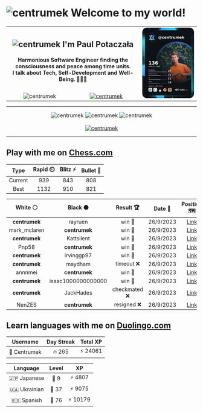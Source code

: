 <h1>
  <img
    src="https://emojis.slackmojis.com/emojis/images/1531849430/4246/blob-sunglasses.gif"
    width="30"
    alt="centrumek"
  />
  Welcome to my world!
</h1>

<table>
  <tbody>
    <tr>
      <td align="center" width="70%" colspan="2">
        <h2>
          <img
            src="https://raw.githubusercontent.com/MartinHeinz/MartinHeinz/master/wave.gif"
            width="30px"
            alt="centrumek"
          />
          I'm Paul Potaczała
        </h2>
        <h4>
          Harmonious Software Engineer finding the consciousness and peace among time units.
          <br/>
          I talk about Tech, Self-Development and Well-Being. 🌿🧘🚀
        </h4>
      </td>
      <td width="30%" rowspan="2">
        <a href="https://app.daily.dev/centrumek">
          <img
            src="./devcard.png"
            alt="centrumek"
          />
        </a>
      </td>
    </tr>
    <tr align="center">
      <td>
        <img
          src="https://komarev.com/ghpvc/?username=centrumek&label=visitors&color=0e75b6&style=flat"
          alt="centrumek"
        >
      </td>
      <td>
        <a href="https://stackoverflow.com/users/14496012/centrumek">
          <img
            src="https://stackoverflow.com/users/flair/14496012.png?theme=dark"
            alt="centrumek"
          >
        </a>
      </td>
    </tr>
  </tbody>
</table>

---
<div align="center">
  <img 
    src="https://github-readme-stats.vercel.app/api?username=centrumek&show_icons=true&count_private=true&theme=dark&hide_border=true&hide=issues,contribs&bg_color=00000000"
    alt="centrumek"
  />
  <img
    src="https://github-readme-stats.vercel.app/api/top-langs/?username=centrumek&layout=compact&hide_border=true&theme=dark&bg_color=00000000&langs_count=6&exclude_repo=air-statistic-app"
    alt="centrumek"
  />
  <img 
    src="https://github-readme-streak-stats.herokuapp.com?user=centrumek&theme=dark&hide_border=true&background=FFFFFF00"
    alt="centrumek"
  />
  <br/>
  <br/>
  <a href="https://www.buymeacoffee.com/centrumek">
    <img
      src="https://cdn.buymeacoffee.com/buttons/v2/default-orange.png"
      height="50"
      width="210"
      alt="centrumek"
    />
  </a>
</div>

---

## Play with me on [Chess.com](https://www.chess.com/member/centrumek)

<div align="center">
<!--START_SECTION:chessStats-->
<!-- Automatically generated with https://github.com/Balastrong/chess-stats-action -->

| Type | Rapid ⏲️ | Blitz ⚡ | Bullet 🔫 |
|:---:|:---:|:---:|:---:|
| Current | 939 | 843 | 808 |
| Best | 1132 | 910 | 821 |

| White ⚪ | Black ⚫ | Result 🏆 | Date 📅 | Position 🗺️ | Type 🕕 |
|:---:|:---:|:---:|:---:|:---:|:---:|
| **centrumek** | rayruen | win 🥇 | 26/9/2023 | <a href="http://www.ee.unb.ca/cgi-bin/tervo/fen.pl?select=8/8/K7/8/P7/8/4Qk2/8 b - -">Link</a> | Blitz |
| mark_mclaren | **centrumek** | win 🥇 | 26/9/2023 | <a href="http://www.ee.unb.ca/cgi-bin/tervo/fen.pl?select=8/8/P7/4k3/6R1/6P1/1r2K3/8 w - -">Link</a> | Blitz |
| **centrumek** | Kattsilent | win 🥇 | 26/9/2023 | <a href="http://www.ee.unb.ca/cgi-bin/tervo/fen.pl?select=3Q1k2/p4pp1/4p2p/8/3Pp3/P3P1Pq/5P1P/4K1R1 b - -">Link</a> | Blitz |
| Pnp58 | **centrumek** | win 🥇 | 26/9/2023 | <a href="http://www.ee.unb.ca/cgi-bin/tervo/fen.pl?select=r1kq1b1r/ppp2npp/3p4/1P6/3p1P2/2P5/1P4PP/RNB1R1K1 w - -">Link</a> | Blitz |
| **centrumek** | irvinggp97 | win 🥇 | 26/9/2023 | <a href="http://www.ee.unb.ca/cgi-bin/tervo/fen.pl?select=8/8/1R5p/P1pk4/8/2n5/6PP/6K1 b - -">Link</a> | Blitz |
| **centrumek** | maydham | timeout ❌ | 26/9/2023 | <a href="http://www.ee.unb.ca/cgi-bin/tervo/fen.pl?select=8/8/4p1p1/R2pk3/6P1/8/7r/KR5r w - -">Link</a> | Blitz |
| annnmei | **centrumek** | win 🥇 | 26/9/2023 | <a href="http://www.ee.unb.ca/cgi-bin/tervo/fen.pl?select=4K3/p3r1pp/1p1kn3/8/P1R5/8/8/8 w - -">Link</a> | Blitz |
| **centrumek** | isaac1000000000000 | win 🥇 | 26/9/2023 | <a href="http://www.ee.unb.ca/cgi-bin/tervo/fen.pl?select=5r1k/ppp5/3pb2Q/3N4/1P1P4/7P/1PP3R1/2KR2N1 b - -">Link</a> | Bullet |
| **centrumek** | JackHades | checkmated ❌ | 26/9/2023 | <a href="http://www.ee.unb.ca/cgi-bin/tervo/fen.pl?select=1r2kb1r/p4ppp/3p4/2q1nP2/1p1KP3/6P1/P1P1N2P/R1B2R2 w k -">Link</a> | Rapid |
| NenZES | **centrumek** | resigned ❌ | 26/9/2023 | <a href="http://www.ee.unb.ca/cgi-bin/tervo/fen.pl?select=r4k2/pp6/8/2P1p1rp/1PQp3b/3P1PpP/4N1K1/R4R2 b - -">Link</a> | Rapid |

<!--END_SECTION:chessStats-->
</div>

## Learn languages with me on [Duolingo.com](https://www.duolingo.com/profile/Centrumek)

<div align="center">
<!--START_SECTION:duolingoStats-->
<!-- Automatically generated with https://github.com/centrumek/duolingo-readme-stats-->

| Username | Day Streak | Total XP |
|:---:|:---:|:---:|
| 👤 Centrumek | 🔥 265 | ⚡ 24061 |

| Language | Level | XP |
|:---:|:---:|:---:|
| 🇯🇵 Japanese | 👑 9 | ⚡ 4807 |
| 🇺🇦 Ukrainian | 👑 37 | ⚡ 9075 |
| 🇪🇸 Spanish | 👑 76 | ⚡ 10179 |

<!--END_SECTION:duolingoStats-->
</div>
<!--
**centrumek/centrumek** is a ✨ _special_ ✨ repository because its `README.md` (this file) appears on your GitHub profile.

Here are some ideas to get you started:

- 🔭 I’m currently working on ...
- 🌱 I’m currently learning ...
- 👯 I’m looking to collaborate on ...
- 🤔 I’m looking for help with ...
- 💬 Ask me about ...
- 📫 How to reach me: ...
- 😄 Pronouns: ...
- ⚡ Fun fact: ...
-->
